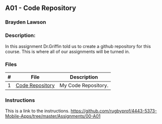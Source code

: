 ## A01 - Code Repository
### Brayden Lawson
### Description:

In this assignment Dr.Griffin told us to create a github repository for this course. This is where all of our assignments will be turned in.

### Files

|   #   | File     | Description                      |
| :---: | -------- | -------------------------------- |
|   1   | [Code Repository](https://github.com/bglawson1001/4143-PLC-Lawson/tree/main) | My Code Repository. |



### Instructions

This is a link to the instructions. https://github.com/rugbyprof/4443-5373-Mobile-Apps/tree/master/Assignments/00-A01

